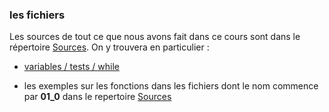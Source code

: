 

### les fichiers
Les sources de tout ce que nous avons fait dans ce cours sont dans le répertoire [Sources](../Sources/index.md).
On y trouvera en particulier :
- [variables / tests / while](../Sources/01_intro.py)

- les exemples sur les fonctions dans les fichiers dont le nom commence par **01_0** dans le repertoire [Sources](../Sources/index.md)
